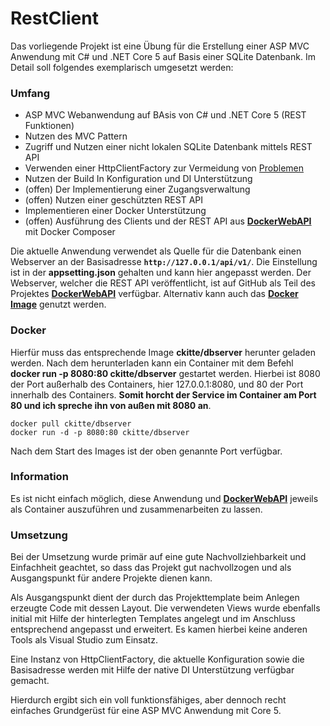 # RestClient
Das vorliegende Projekt ist eine Übung für die Erstellung einer ASP MVC Anwendung mit C# und .NET Core 5 auf 
Basis einer SQLite Datenbank. Im Detail soll folgendes exemplarisch umgesetzt werden:

### Umfang
*	ASP MVC Webanwendung auf BAsis von C# und .NET Core 5 (REST Funktionen)
*	Nutzen des MVC Pattern
*	Zugriff und Nutzen einer nicht lokalen SQLite Datenbank mittels REST API
* Verwenden einer HttpClientFactory zur Vermeidung von [Problemen](https://docs.microsoft.com/de-de/dotnet/architecture/microservices/implement-resilient-applications/use-httpclientfactory-to-implement-resilient-http-requests)
* Nutzen der Build In Konfiguration und DI Unterstützung
* (offen) Der Implementierung einer Zugangsverwaltung
* (offen) Nutzen einer geschützten REST API
* Implementieren einer Docker Unterstützung
* (offen) Ausführung des Clients und der REST API aus [**DockerWebAPI**](https://github.com/ChristianKitte/DockerWebAPI) mit Docker Composer 

Die aktuelle Anwendung verwendet als Quelle für die Datenbank einen Webserver an der Basisadresse 
**```http://127.0.0.1/api/v1/```**. Die Einstellung ist in der **appsetting.json** gehalten und kann hier angepasst werden.
Der Webserver, welcher die REST API veröffentlicht, ist auf GitHub als Teil des Projektes [**DockerWebAPI**](https://github.com/ChristianKitte/DockerWebAPI) 
verfügbar. Alternativ kann auch das [**Docker Image**](https://hub.docker.com/r/ckitte/dbserver) genutzt werden.

### Docker
Hierfür muss das entsprechende Image **ckitte/dbserver** herunter geladen werden. Nach dem herunterladen kann ein Container mit dem 
Befehl **docker run -p 8080:80 ckitte/dbserver** gestartet werden. Hierbei ist 8080 der Port außerhalb des Containers, hier 
127.0.0.1:8080, und 80 der Port innerhalb des Containers. **Somit horcht der Service im Container am Port 80 und ich spreche ihn von 
außen mit 8080 an**. 

```
docker pull ckitte/dbserver
docker run -d -p 8080:80 ckitte/dbserver
```

Nach dem Start des Images ist der oben genannte Port verfügbar.

### Information
Es ist nicht einfach möglich, diese Anwendung und [**DockerWebAPI**](https://github.com/ChristianKitte/DockerWebAPI) jeweils als Container 
auszuführen und zusammenarbeiten zu lassen.

### Umsetzung
Bei der Umsetzung wurde primär auf eine gute Nachvollziehbarkeit und Einfachheit geachtet, so dass das Projekt gut
nachvollzogen und als Ausgangspunkt für andere Projekte dienen kann. 

Als Ausgangspunkt dient der durch das Projekttemplate beim Anlegen erzeugte Code mit dessen Layout. Die verwendeten 
Views wurde ebenfalls initial mit Hilfe der hinterlegten Templates angelegt und im Anschluss entsprechend angepasst 
und erweitert. Es kamen hierbei keine anderen Tools als Visual Studio zum Einsatz.

Eine Instanz von HttpClientFactory, die aktuelle Konfiguration sowie die Basisadresse werden mit Hilfe der native DI Unterstützung 
verfügbar gemacht. 

Hierdurch ergibt sich ein voll funktionsfähiges, aber dennoch recht einfaches Grundgerüst für eine ASP MVC Anwendung mit Core 5.

